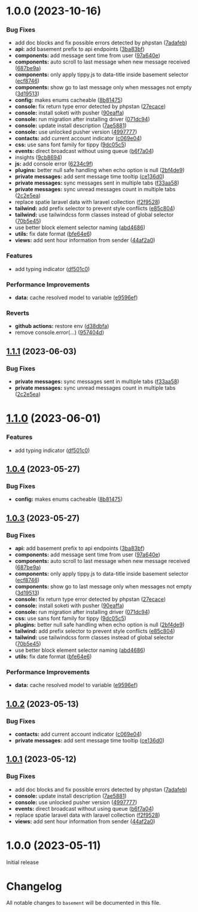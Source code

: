 # 1.0.0 (2023-10-16)


### Bug Fixes

* add doc blocks and fix possible errors detected by phpstan ([7adafeb](https://github.com/sander36/basement-chat/commit/7adafeb7777822884ef77f92ce4c37f760038d11))
* **api:** add basement prefix to api endpoints ([3ba83bf](https://github.com/sander36/basement-chat/commit/3ba83bfc611b9279b09dc990f08d7429519ae45a))
* **components:** add message sent time from user ([97a640e](https://github.com/sander36/basement-chat/commit/97a640e6d8c615a1a5b75ccbad533efacc206900))
* **components:** auto scroll to last message when new message received ([687be9a](https://github.com/sander36/basement-chat/commit/687be9a4ae4daa337974bd2cd4747cdd54563ca3))
* **components:** only apply tippy.js to data-title inside basement selector ([ecf8746](https://github.com/sander36/basement-chat/commit/ecf8746bc0df270c7d71633ca1dc92f64a3a542e))
* **components:** show go to last message only when messages not empty ([3d19513](https://github.com/sander36/basement-chat/commit/3d195136d8379c8b3b1cd11cd3254cb2d3f76857))
* **config:** makes enums cacheable ([8b81475](https://github.com/sander36/basement-chat/commit/8b81475f2a42cdd720ccfffd0a4c272c74949fb7))
* **console:** fix return type error detected by phpstan ([27ecace](https://github.com/sander36/basement-chat/commit/27ecace967c400f16f5d9ad6f21fcddf8f977a82))
* **console:** install soketi with pusher ([90eaffa](https://github.com/sander36/basement-chat/commit/90eaffa5ba7d460ad8d8e87cf34df0daff6cf5ac))
* **console:** run migration after installing driver ([071dc94](https://github.com/sander36/basement-chat/commit/071dc9475993c098bade8b642a9b8ad06571a343))
* **console:** update install description ([7ae5881](https://github.com/sander36/basement-chat/commit/7ae588153ba97c0552760660fe9f4178bcab4ea0))
* **console:** use unlocked pusher version ([4997777](https://github.com/sander36/basement-chat/commit/4997777087e260453053a3cdd8976746273a8b71))
* **contacts:** add current account indicator ([c069e04](https://github.com/sander36/basement-chat/commit/c069e04df26604fc57d6d2996eacf16bf9c4bf4a))
* **css:** use sans font family for tippy ([9dc05c5](https://github.com/sander36/basement-chat/commit/9dc05c5316fe91244276d367e18e8ac4a0fc7227))
* **events:** direct broadcast without using queue ([b6f7a04](https://github.com/sander36/basement-chat/commit/b6f7a04b258afb3a9a29e0c9bc22815372c654f2))
* insights ([9cb8694](https://github.com/sander36/basement-chat/commit/9cb86948177a8ac4e410ce2ca4c7e412ea06d1d3))
* **js:** add console error ([6234c9f](https://github.com/sander36/basement-chat/commit/6234c9f0453f1d14d7684db1e4069424cee800af))
* **plugins:** better null safe handling when echo option is null ([2bf4de9](https://github.com/sander36/basement-chat/commit/2bf4de90a8012734fde37300c8d1e4aae88e8ef7))
* **private messages:** add sent message time tooltip ([ce136d0](https://github.com/sander36/basement-chat/commit/ce136d0e4f3b7b85b17edebb39300542d8a11abf))
* **private messages:** sync messages sent in multiple tabs ([f33aa58](https://github.com/sander36/basement-chat/commit/f33aa580bf53262259767bbda11c92ac8818d1cd))
* **private messages:** sync unread messages count in multiple tabs ([2c2e5ea](https://github.com/sander36/basement-chat/commit/2c2e5eaa4cbc6b52fb9309eef8441158ce4a8b97))
* replace spatie laravel data with laravel collection ([f2f9528](https://github.com/sander36/basement-chat/commit/f2f9528460b4cd9def21ac2999be7f7b36ea3f69))
* **tailwind:** add prefix selector to prevent style conflicts ([e85c804](https://github.com/sander36/basement-chat/commit/e85c8044b91b5b7c02a5fbe9a380d90155120ec3))
* **tailwind:** use tailwindcss form classes instead of global selector ([70b5e45](https://github.com/sander36/basement-chat/commit/70b5e45690129bf35bea62ca9a297e2570214482))
* use better block element selector naming ([abd4686](https://github.com/sander36/basement-chat/commit/abd46863c6eded17cba543eb5b9a2fbe0b9e9a23))
* **utils:** fix date format ([bfe64e6](https://github.com/sander36/basement-chat/commit/bfe64e61e0de1d5e2acecd24dc64c8c2fe5d449f))
* **views:** add sent hour information from sender ([44af2a0](https://github.com/sander36/basement-chat/commit/44af2a08f9b19079eedb70dd1c78637d15fe42a5))


### Features

* add typing indicator ([df501c0](https://github.com/sander36/basement-chat/commit/df501c0f6ff61a3e191007ba02e088d7df04b8b4))


### Performance Improvements

* **data:** cache resolved model to variable ([e9596ef](https://github.com/sander36/basement-chat/commit/e9596eff63e48819f49c206fbbd39c77210b4502))


### Reverts

* **github actions:** restore env ([d38dbfa](https://github.com/sander36/basement-chat/commit/d38dbfa5933559701940c3bbc9fe491a7e687e28))
* remove console.error(...) ([957404d](https://github.com/sander36/basement-chat/commit/957404df297f73624df1590ff090b3f1796aa5b0))

## [1.1.1](https://github.com/basement-chat/basement-chat/compare/v1.1.0...v1.1.1) (2023-06-03)


### Bug Fixes

* **private messages:** sync messages sent in multiple tabs ([f33aa58](https://github.com/basement-chat/basement-chat/commit/f33aa580bf53262259767bbda11c92ac8818d1cd))
* **private messages:** sync unread messages count in multiple tabs ([2c2e5ea](https://github.com/basement-chat/basement-chat/commit/2c2e5eaa4cbc6b52fb9309eef8441158ce4a8b97))

# [1.1.0](https://github.com/basement-chat/basement-chat/compare/v1.0.4...v1.1.0) (2023-06-01)


### Features

* add typing indicator ([df501c0](https://github.com/basement-chat/basement-chat/commit/df501c0f6ff61a3e191007ba02e088d7df04b8b4))

## [1.0.4](https://github.com/basement-chat/basement-chat/compare/v1.0.3...v1.0.4) (2023-05-27)


### Bug Fixes

* **config:** makes enums cacheable ([8b81475](https://github.com/basement-chat/basement-chat/commit/8b81475f2a42cdd720ccfffd0a4c272c74949fb7))

## [1.0.3](https://github.com/basement-chat/basement-chat/compare/v1.0.2...v1.0.3) (2023-05-27)


### Bug Fixes

* **api:** add basement prefix to api endpoints ([3ba83bf](https://github.com/basement-chat/basement-chat/commit/3ba83bfc611b9279b09dc990f08d7429519ae45a))
* **components:** add message sent time from user ([97a640e](https://github.com/basement-chat/basement-chat/commit/97a640e6d8c615a1a5b75ccbad533efacc206900))
* **components:** auto scroll to last message when new message received ([687be9a](https://github.com/basement-chat/basement-chat/commit/687be9a4ae4daa337974bd2cd4747cdd54563ca3))
* **components:** only apply tippy.js to data-title inside basement selector ([ecf8746](https://github.com/basement-chat/basement-chat/commit/ecf8746bc0df270c7d71633ca1dc92f64a3a542e))
* **components:** show go to last message only when messages not empty ([3d19513](https://github.com/basement-chat/basement-chat/commit/3d195136d8379c8b3b1cd11cd3254cb2d3f76857))
* **console:** fix return type error detected by phpstan ([27ecace](https://github.com/basement-chat/basement-chat/commit/27ecace967c400f16f5d9ad6f21fcddf8f977a82))
* **console:** install soketi with pusher ([90eaffa](https://github.com/basement-chat/basement-chat/commit/90eaffa5ba7d460ad8d8e87cf34df0daff6cf5ac))
* **console:** run migration after installing driver ([071dc94](https://github.com/basement-chat/basement-chat/commit/071dc9475993c098bade8b642a9b8ad06571a343))
* **css:** use sans font family for tippy ([9dc05c5](https://github.com/basement-chat/basement-chat/commit/9dc05c5316fe91244276d367e18e8ac4a0fc7227))
* **plugins:** better null safe handling when echo option is null ([2bf4de9](https://github.com/basement-chat/basement-chat/commit/2bf4de90a8012734fde37300c8d1e4aae88e8ef7))
* **tailwind:** add prefix selector to prevent style conflicts ([e85c804](https://github.com/basement-chat/basement-chat/commit/e85c8044b91b5b7c02a5fbe9a380d90155120ec3))
* **tailwind:** use tailwindcss form classes instead of global selector ([70b5e45](https://github.com/basement-chat/basement-chat/commit/70b5e45690129bf35bea62ca9a297e2570214482))
* use better block element selector naming ([abd4686](https://github.com/basement-chat/basement-chat/commit/abd46863c6eded17cba543eb5b9a2fbe0b9e9a23))
* **utils:** fix date format ([bfe64e6](https://github.com/basement-chat/basement-chat/commit/bfe64e61e0de1d5e2acecd24dc64c8c2fe5d449f))


### Performance Improvements

* **data:** cache resolved model to variable ([e9596ef](https://github.com/basement-chat/basement-chat/commit/e9596eff63e48819f49c206fbbd39c77210b4502))

## [1.0.2](https://github.com/basement-chat/basement-chat/compare/v1.0.1...v1.0.2) (2023-05-13)


### Bug Fixes

* **contacts:** add current account indicator ([c069e04](https://github.com/basement-chat/basement-chat/commit/c069e04df26604fc57d6d2996eacf16bf9c4bf4a))
* **private messages:** add sent message time tooltip ([ce136d0](https://github.com/basement-chat/basement-chat/commit/ce136d0e4f3b7b85b17edebb39300542d8a11abf))

## [1.0.1](https://github.com/basement-chat/basement-chat/compare/v1.0.0...v1.0.1) (2023-05-12)


### Bug Fixes

* add doc blocks and fix possible errors detected by phpstan ([7adafeb](https://github.com/basement-chat/basement-chat/commit/7adafeb7777822884ef77f92ce4c37f760038d11))
* **console:** update install description ([7ae5881](https://github.com/basement-chat/basement-chat/commit/7ae588153ba97c0552760660fe9f4178bcab4ea0))
* **console:** use unlocked pusher version ([4997777](https://github.com/basement-chat/basement-chat/commit/4997777087e260453053a3cdd8976746273a8b71))
* **events:** direct broadcast without using queue ([b6f7a04](https://github.com/basement-chat/basement-chat/commit/b6f7a04b258afb3a9a29e0c9bc22815372c654f2))
* replace spatie laravel data with laravel collection ([f2f9528](https://github.com/basement-chat/basement-chat/commit/f2f9528460b4cd9def21ac2999be7f7b36ea3f69))
* **views:** add sent hour information from sender ([44af2a0](https://github.com/basement-chat/basement-chat/commit/44af2a08f9b19079eedb70dd1c78637d15fe42a5))

# 1.0.0 (2023-05-11)

Initial release

# Changelog

All notable changes to `basement` will be documented in this file.
